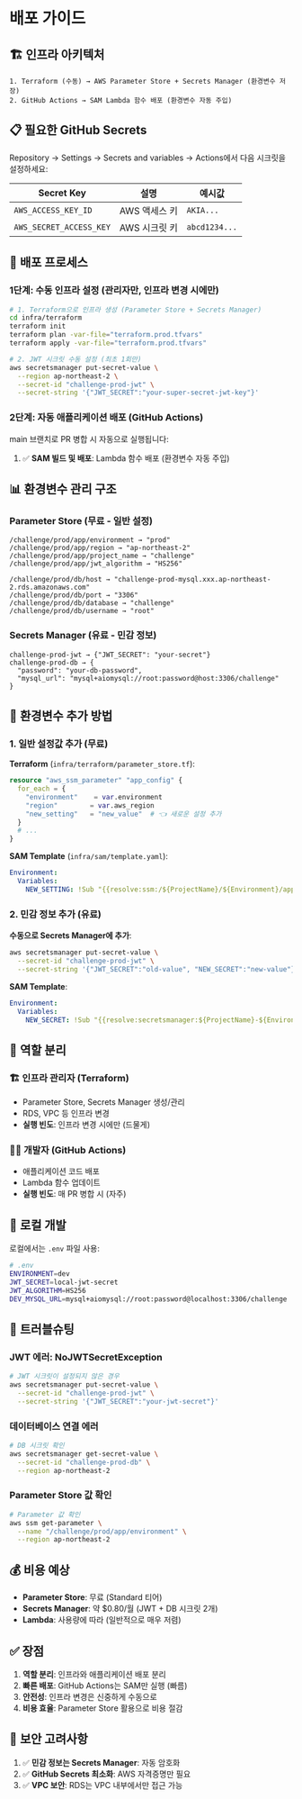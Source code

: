 # 배포 가이드

## 🏗️ 인프라 아키텍처

```
1. Terraform (수동) → AWS Parameter Store + Secrets Manager (환경변수 저장)
2. GitHub Actions → SAM Lambda 함수 배포 (환경변수 자동 주입)
```

## 📋 필요한 GitHub Secrets

Repository → Settings → Secrets and variables → Actions에서 다음 시크릿을 설정하세요:

| Secret Key | 설명 | 예시값 |
|------------|------|--------|
| `AWS_ACCESS_KEY_ID` | AWS 액세스 키 | `AKIA...` |
| `AWS_SECRET_ACCESS_KEY` | AWS 시크릿 키 | `abcd1234...` |

## 🚀 배포 프로세스

### 1단계: 수동 인프라 설정 (관리자만, 인프라 변경 시에만)

```bash
# 1. Terraform으로 인프라 생성 (Parameter Store + Secrets Manager)
cd infra/terraform
terraform init
terraform plan -var-file="terraform.prod.tfvars"
terraform apply -var-file="terraform.prod.tfvars"

# 2. JWT 시크릿 수동 설정 (최초 1회만)
aws secretsmanager put-secret-value \
  --region ap-northeast-2 \
  --secret-id "challenge-prod-jwt" \
  --secret-string '{"JWT_SECRET":"your-super-secret-jwt-key"}'
```

### 2단계: 자동 애플리케이션 배포 (GitHub Actions)

main 브랜치로 PR 병합 시 자동으로 실행됩니다:

1. ✅ **SAM 빌드 및 배포**: Lambda 함수 배포 (환경변수 자동 주입)

## 📊 환경변수 관리 구조

### Parameter Store (무료 - 일반 설정)
```
/challenge/prod/app/environment → "prod"
/challenge/prod/app/region → "ap-northeast-2"
/challenge/prod/app/project_name → "challenge"
/challenge/prod/app/jwt_algorithm → "HS256"

/challenge/prod/db/host → "challenge-prod-mysql.xxx.ap-northeast-2.rds.amazonaws.com"
/challenge/prod/db/port → "3306"
/challenge/prod/db/database → "challenge"
/challenge/prod/db/username → "root"
```

### Secrets Manager (유료 - 민감 정보)
```
challenge-prod-jwt → {"JWT_SECRET": "your-secret"}
challenge-prod-db → {
  "password": "your-db-password",
  "mysql_url": "mysql+aiomysql://root:password@host:3306/challenge"
}
```

## 🔄 환경변수 추가 방법

### 1. 일반 설정값 추가 (무료)

**Terraform** (`infra/terraform/parameter_store.tf`):
```terraform
resource "aws_ssm_parameter" "app_config" {
  for_each = {
    "environment"    = var.environment
    "region"        = var.aws_region
    "new_setting"   = "new_value"  # 👈 새로운 설정 추가
  }
  # ...
}
```

**SAM Template** (`infra/sam/template.yaml`):
```yaml
Environment:
  Variables:
    NEW_SETTING: !Sub "{{resolve:ssm:/${ProjectName}/${Environment}/app/new_setting}}"
```

### 2. 민감 정보 추가 (유료)

**수동으로 Secrets Manager에 추가**:
```bash
aws secretsmanager put-secret-value \
  --secret-id "challenge-prod-jwt" \
  --secret-string '{"JWT_SECRET":"old-value", "NEW_SECRET":"new-value"}'
```

**SAM Template**:
```yaml
Environment:
  Variables:
    NEW_SECRET: !Sub "{{resolve:secretsmanager:${ProjectName}-${Environment}-jwt:SecretString:NEW_SECRET}}"
```

## 🔄 역할 분리

### 🏗️ **인프라 관리자 (Terraform)**
- Parameter Store, Secrets Manager 생성/관리
- RDS, VPC 등 인프라 변경
- **실행 빈도**: 인프라 변경 시에만 (드물게)

### 👨‍💻 **개발자 (GitHub Actions)**
- 애플리케이션 코드 배포
- Lambda 함수 업데이트
- **실행 빈도**: 매 PR 병합 시 (자주)

## 🧪 로컬 개발

로컬에서는 `.env` 파일 사용:
```bash
# .env
ENVIRONMENT=dev
JWT_SECRET=local-jwt-secret
JWT_ALGORITHM=HS256
DEV_MYSQL_URL=mysql+aiomysql://root:password@localhost:3306/challenge
```

## 🐛 트러블슈팅

### JWT 에러: NoJWTSecretException
```bash
# JWT 시크릿이 설정되지 않은 경우
aws secretsmanager put-secret-value \
  --secret-id "challenge-prod-jwt" \
  --secret-string '{"JWT_SECRET":"your-jwt-secret"}'
```

### 데이터베이스 연결 에러
```bash
# DB 시크릿 확인
aws secretsmanager get-secret-value \
  --secret-id "challenge-prod-db" \
  --region ap-northeast-2
```

### Parameter Store 값 확인
```bash
# Parameter 값 확인
aws ssm get-parameter \
  --name "/challenge/prod/app/environment" \
  --region ap-northeast-2
```

## 💰 비용 예상

- **Parameter Store**: 무료 (Standard 티어)
- **Secrets Manager**: 약 $0.80/월 (JWT + DB 시크릿 2개)
- **Lambda**: 사용량에 따라 (일반적으로 매우 저렴)

## ✅ 장점

1. **역할 분리**: 인프라와 애플리케이션 배포 분리
2. **빠른 배포**: GitHub Actions는 SAM만 실행 (빠름)
3. **안전성**: 인프라 변경은 신중하게 수동으로
4. **비용 효율**: Parameter Store 활용으로 비용 절감

## 🔐 보안 고려사항

1. ✅ **민감 정보는 Secrets Manager**: 자동 암호화
2. ✅ **GitHub Secrets 최소화**: AWS 자격증명만 필요
3. ✅ **VPC 보안**: RDS는 VPC 내부에서만 접근 가능

